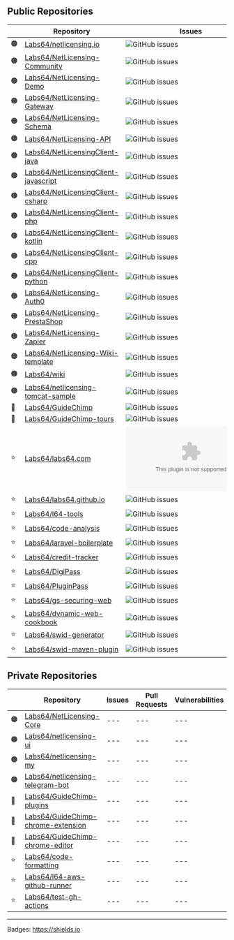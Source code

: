 ## Public Repositories

| | Repository | Issues | Pull Requests | Vulnerabilities | Last Commit |
| --- | --- | --- | --- | --- | --- |
| 🟠 | [Labs64/netlicensing.io](https://github.com/Labs64/netlicensing.io)  |![GitHub issues](https://img.shields.io/github/issues-raw/Labs64/netlicensing.io) |	![GitHub pull requests](https://img.shields.io/github/issues-pr-raw/Labs64/netlicensing.io) |	![Snyk Vulnerabilities for GitHub Repo](https://img.shields.io/snyk/vulnerabilities/github/Labs64/netlicensing.io) |	![GitHub last commit](https://img.shields.io/github/last-commit/Labs64/netlicensing.io) |
| 🟠 | [Labs64/NetLicensing-Community](https://github.com/Labs64/NetLicensing-Community)  |![GitHub issues](https://img.shields.io/github/issues-raw/Labs64/NetLicensing-Community) |	![GitHub pull requests](https://img.shields.io/github/issues-pr-raw/Labs64/NetLicensing-Community) |	![Snyk Vulnerabilities for GitHub Repo](https://img.shields.io/snyk/vulnerabilities/github/Labs64/NetLicensing-Community) |	![GitHub last commit](https://img.shields.io/github/last-commit/Labs64/NetLicensing-Community) |
| 🟠 | [Labs64/NetLicensing-Demo](https://github.com/Labs64/NetLicensing-Demo)  |![GitHub issues](https://img.shields.io/github/issues-raw/Labs64/NetLicensing-Demo) |	![GitHub pull requests](https://img.shields.io/github/issues-pr-raw/Labs64/NetLicensing-Demo) |	![Snyk Vulnerabilities for GitHub Repo](https://img.shields.io/snyk/vulnerabilities/github/Labs64/NetLicensing-Demo) |	![GitHub last commit](https://img.shields.io/github/last-commit/Labs64/NetLicensing-Demo) |
| 🟠 | [Labs64/NetLicensing-Gateway](https://github.com/Labs64/NetLicensing-Gateway)  |![GitHub issues](https://img.shields.io/github/issues-raw/Labs64/NetLicensing-Gateway) |	![GitHub pull requests](https://img.shields.io/github/issues-pr-raw/Labs64/NetLicensing-Gateway) |	![Snyk Vulnerabilities for GitHub Repo](https://img.shields.io/snyk/vulnerabilities/github/Labs64/NetLicensing-Gateway) |	![GitHub last commit](https://img.shields.io/github/last-commit/Labs64/NetLicensing-Gateway) |
| 🟠 | [Labs64/NetLicensing-Schema](https://github.com/Labs64/NetLicensing-Schema)  |![GitHub issues](https://img.shields.io/github/issues-raw/Labs64/NetLicensing-Schema) |	![GitHub pull requests](https://img.shields.io/github/issues-pr-raw/Labs64/NetLicensing-Schema) |	![Snyk Vulnerabilities for GitHub Repo](https://img.shields.io/snyk/vulnerabilities/github/Labs64/NetLicensing-Schema) |	![GitHub last commit](https://img.shields.io/github/last-commit/Labs64/NetLicensing-Schema) |
| 🟠 | [Labs64/NetLicensing-API](https://github.com/Labs64/NetLicensing-API)  |![GitHub issues](https://img.shields.io/github/issues-raw/Labs64/NetLicensing-API) |	![GitHub pull requests](https://img.shields.io/github/issues-pr-raw/Labs64/NetLicensing-API) |	![Snyk Vulnerabilities for GitHub Repo](https://img.shields.io/snyk/vulnerabilities/github/Labs64/NetLicensing-API) |	![GitHub last commit](https://img.shields.io/github/last-commit/Labs64/NetLicensing-API) |
| 🟠 | [Labs64/NetLicensingClient-java](https://github.com/Labs64/NetLicensingClient-java)  |![GitHub issues](https://img.shields.io/github/issues-raw/Labs64/NetLicensingClient-java) |	![GitHub pull requests](https://img.shields.io/github/issues-pr-raw/Labs64/NetLicensingClient-java) |	![Snyk Vulnerabilities for GitHub Repo](https://img.shields.io/snyk/vulnerabilities/github/Labs64/NetLicensingClient-java) |	![GitHub last commit](https://img.shields.io/github/last-commit/Labs64/NetLicensingClient-java) |
| 🟠 | [Labs64/NetLicensingClient-javascript](https://github.com/Labs64/NetLicensingClient-javascript)  |![GitHub issues](https://img.shields.io/github/issues-raw/Labs64/NetLicensingClient-javascript) |	![GitHub pull requests](https://img.shields.io/github/issues-pr-raw/Labs64/NetLicensingClient-javascript) |	![Snyk Vulnerabilities for GitHub Repo](https://img.shields.io/snyk/vulnerabilities/github/Labs64/NetLicensingClient-javascript) |	![GitHub last commit](https://img.shields.io/github/last-commit/Labs64/NetLicensingClient-javascript) |
| 🟠 | [Labs64/NetLicensingClient-csharp](https://github.com/Labs64/NetLicensingClient-csharp)  |![GitHub issues](https://img.shields.io/github/issues-raw/Labs64/NetLicensingClient-csharp) |	![GitHub pull requests](https://img.shields.io/github/issues-pr-raw/Labs64/NetLicensingClient-csharp) |	![Snyk Vulnerabilities for GitHub Repo](https://img.shields.io/snyk/vulnerabilities/github/Labs64/NetLicensingClient-csharp) |	![GitHub last commit](https://img.shields.io/github/last-commit/Labs64/NetLicensingClient-csharp) |
| 🟠 | [Labs64/NetLicensingClient-php](https://github.com/Labs64/NetLicensingClient-php)  |![GitHub issues](https://img.shields.io/github/issues-raw/Labs64/NetLicensingClient-php) |	![GitHub pull requests](https://img.shields.io/github/issues-pr-raw/Labs64/NetLicensingClient-php) |	![Snyk Vulnerabilities for GitHub Repo](https://img.shields.io/snyk/vulnerabilities/github/Labs64/NetLicensingClient-php) |	![GitHub last commit](https://img.shields.io/github/last-commit/Labs64/NetLicensingClient-php) |
| 🟠 | [Labs64/NetLicensingClient-kotlin](https://github.com/Labs64/NetLicensingClient-kotlin)  |![GitHub issues](https://img.shields.io/github/issues-raw/Labs64/NetLicensingClient-kotlin) |	![GitHub pull requests](https://img.shields.io/github/issues-pr-raw/Labs64/NetLicensingClient-kotlin) |	![Snyk Vulnerabilities for GitHub Repo](https://img.shields.io/snyk/vulnerabilities/github/Labs64/NetLicensingClient-kotlin) |	![GitHub last commit](https://img.shields.io/github/last-commit/Labs64/NetLicensingClient-kotlin) |
| 🟠 | [Labs64/NetLicensingClient-cpp](https://github.com/Labs64/NetLicensingClient-cpp)  |![GitHub issues](https://img.shields.io/github/issues-raw/Labs64/NetLicensingClient-cpp) |	![GitHub pull requests](https://img.shields.io/github/issues-pr-raw/Labs64/NetLicensingClient-cpp) |	![Snyk Vulnerabilities for GitHub Repo](https://img.shields.io/snyk/vulnerabilities/github/Labs64/NetLicensingClient-cpp) |	![GitHub last commit](https://img.shields.io/github/last-commit/Labs64/NetLicensingClient-cpp) |
| 🟠 | [Labs64/NetLicensingClient-python](https://github.com/Labs64/NetLicensingClient-python)  |![GitHub issues](https://img.shields.io/github/issues-raw/Labs64/NetLicensingClient-python) |	![GitHub pull requests](https://img.shields.io/github/issues-pr-raw/Labs64/NetLicensingClient-python) |	![Snyk Vulnerabilities for GitHub Repo](https://img.shields.io/snyk/vulnerabilities/github/Labs64/NetLicensingClient-python) |	![GitHub last commit](https://img.shields.io/github/last-commit/Labs64/NetLicensingClient-python) |
| 🟠 | [Labs64/NetLicensing-Auth0](https://github.com/Labs64/NetLicensing-Auth0)  |![GitHub issues](https://img.shields.io/github/issues-raw/Labs64/NetLicensing-Auth0) |	![GitHub pull requests](https://img.shields.io/github/issues-pr-raw/Labs64/NetLicensing-Auth0) |	![Snyk Vulnerabilities for GitHub Repo](https://img.shields.io/snyk/vulnerabilities/github/Labs64/NetLicensing-Auth0) |	![GitHub last commit](https://img.shields.io/github/last-commit/Labs64/NetLicensing-Auth0) |
| 🟠 | [Labs64/NetLicensing-PrestaShop](https://github.com/Labs64/NetLicensing-PrestaShop)  |![GitHub issues](https://img.shields.io/github/issues-raw/Labs64/NetLicensing-PrestaShop) |	![GitHub pull requests](https://img.shields.io/github/issues-pr-raw/Labs64/NetLicensing-PrestaShop) |	![Snyk Vulnerabilities for GitHub Repo](https://img.shields.io/snyk/vulnerabilities/github/Labs64/NetLicensing-PrestaShop) |	![GitHub last commit](https://img.shields.io/github/last-commit/Labs64/NetLicensing-PrestaShop) |
| 🟠 | [Labs64/NetLicensing-Zapier](https://github.com/Labs64/NetLicensing-Zapier)  |![GitHub issues](https://img.shields.io/github/issues-raw/Labs64/NetLicensing-Zapier) |	![GitHub pull requests](https://img.shields.io/github/issues-pr-raw/Labs64/NetLicensing-Zapier) |	![Snyk Vulnerabilities for GitHub Repo](https://img.shields.io/snyk/vulnerabilities/github/Labs64/NetLicensing-Zapier) |	![GitHub last commit](https://img.shields.io/github/last-commit/Labs64/NetLicensing-Zapier) |
| 🟠 | [Labs64/NetLicensing-Wiki-template](https://github.com/Labs64/NetLicensing-Wiki-template)  |![GitHub issues](https://img.shields.io/github/issues-raw/Labs64/NetLicensing-Wiki-template) |	![GitHub pull requests](https://img.shields.io/github/issues-pr-raw/Labs64/NetLicensing-Wiki-template) |	![Snyk Vulnerabilities for GitHub Repo](https://img.shields.io/snyk/vulnerabilities/github/Labs64/NetLicensing-Wiki-template) |	![GitHub last commit](https://img.shields.io/github/last-commit/Labs64/NetLicensing-Wiki-template) |
| 🟠 | [Labs64/wiki](https://github.com/Labs64/wiki)  |![GitHub issues](https://img.shields.io/github/issues-raw/Labs64/wiki) |	![GitHub pull requests](https://img.shields.io/github/issues-pr-raw/Labs64/wiki) |	![Snyk Vulnerabilities for GitHub Repo](https://img.shields.io/snyk/vulnerabilities/github/Labs64/wiki) |	![GitHub last commit](https://img.shields.io/github/last-commit/Labs64/wiki) |
| 🟠 | [Labs64/netlicensing-tomcat-sample](https://github.com/Labs64/netlicensing-tomcat-sample)  |![GitHub issues](https://img.shields.io/github/issues-raw/Labs64/netlicensing-tomcat-sample) |	![GitHub pull requests](https://img.shields.io/github/issues-pr-raw/Labs64/netlicensing-tomcat-sample) |	![Snyk Vulnerabilities for GitHub Repo](https://img.shields.io/snyk/vulnerabilities/github/Labs64/netlicensing-tomcat-sample) |	![GitHub last commit](https://img.shields.io/github/last-commit/Labs64/netlicensing-tomcat-sample) |
| 🐒 | [Labs64/GuideChimp](https://github.com/Labs64/GuideChimp)  |![GitHub issues](https://img.shields.io/github/issues-raw/Labs64/GuideChimp) |	![GitHub pull requests](https://img.shields.io/github/issues-pr-raw/Labs64/GuideChimp) |	![Snyk Vulnerabilities for GitHub Repo](https://img.shields.io/snyk/vulnerabilities/github/Labs64/GuideChimp) |	![GitHub last commit](https://img.shields.io/github/last-commit/Labs64/GuideChimp) |
| 🐒 | [Labs64/GuideChimp-tours](https://github.com/Labs64/GuideChimp-tours)  |![GitHub issues](https://img.shields.io/github/issues-raw/Labs64/GuideChimp-tours) |	![GitHub pull requests](https://img.shields.io/github/issues-pr-raw/Labs64/GuideChimp-tours) |	![Snyk Vulnerabilities for GitHub Repo](https://img.shields.io/snyk/vulnerabilities/github/Labs64/GuideChimp-tours) |	![GitHub last commit](https://img.shields.io/github/last-commit/Labs64/GuideChimp-tours) |
| ⭐ | [Labs64/labs64.com](https://github.com/Labs64/labs64.com)  |![GitHub issues](https://img.shields.io/github/issues-raw/Labs64/labs64.com) |	![GitHub pull requests](https://img.shields.io/github/issues-pr-raw/Labs64/labs64.com) |	![Snyk Vulnerabilities for GitHub Repo](https://img.shields.io/snyk/vulnerabilities/github/Labs64/labs64.com) |	![GitHub last commit](https://img.shields.io/github/last-commit/Labs64/labs64.com) |
| ⭐ | [Labs64/labs64.github.io](https://github.com/Labs64/labs64.github.io)  |![GitHub issues](https://img.shields.io/github/issues-raw/Labs64/labs64.github.io) |	![GitHub pull requests](https://img.shields.io/github/issues-pr-raw/Labs64/labs64.github.io) |	![Snyk Vulnerabilities for GitHub Repo](https://img.shields.io/snyk/vulnerabilities/github/Labs64/labs64.github.io) |	![GitHub last commit](https://img.shields.io/github/last-commit/Labs64/labs64.github.io) |
| ⭐ | [Labs64/l64-tools](https://github.com/Labs64/l64-tools)  |![GitHub issues](https://img.shields.io/github/issues-raw/Labs64/l64-tools) |	![GitHub pull requests](https://img.shields.io/github/issues-pr-raw/Labs64/l64-tools) |	![Snyk Vulnerabilities for GitHub Repo](https://img.shields.io/snyk/vulnerabilities/github/Labs64/l64-tools) |	![GitHub last commit](https://img.shields.io/github/last-commit/Labs64/l64-tools) |
| ⭐ | [Labs64/code-analysis](https://github.com/Labs64/code-analysis)  |![GitHub issues](https://img.shields.io/github/issues-raw/Labs64/code-analysis) |	![GitHub pull requests](https://img.shields.io/github/issues-pr-raw/Labs64/code-analysis) |	![Snyk Vulnerabilities for GitHub Repo](https://img.shields.io/snyk/vulnerabilities/github/Labs64/code-analysis) |	![GitHub last commit](https://img.shields.io/github/last-commit/Labs64/code-analysis) |
| ⭐ | [Labs64/laravel-boilerplate](https://github.com/Labs64/laravel-boilerplate)  |![GitHub issues](https://img.shields.io/github/issues-raw/Labs64/laravel-boilerplate) |	![GitHub pull requests](https://img.shields.io/github/issues-pr-raw/Labs64/laravel-boilerplate) |	![Snyk Vulnerabilities for GitHub Repo](https://img.shields.io/snyk/vulnerabilities/github/Labs64/laravel-boilerplate) |	![GitHub last commit](https://img.shields.io/github/last-commit/Labs64/laravel-boilerplate) |
| ⭐ | [Labs64/credit-tracker](https://github.com/Labs64/credit-tracker)  |![GitHub issues](https://img.shields.io/github/issues-raw/Labs64/credit-tracker) |	![GitHub pull requests](https://img.shields.io/github/issues-pr-raw/Labs64/credit-tracker) |	![Snyk Vulnerabilities for GitHub Repo](https://img.shields.io/snyk/vulnerabilities/github/Labs64/credit-tracker) |	![GitHub last commit](https://img.shields.io/github/last-commit/Labs64/credit-tracker) |
| ⭐ | [Labs64/DigiPass](https://github.com/Labs64/DigiPass)  |![GitHub issues](https://img.shields.io/github/issues-raw/Labs64/DigiPass) |	![GitHub pull requests](https://img.shields.io/github/issues-pr-raw/Labs64/DigiPass) |	![Snyk Vulnerabilities for GitHub Repo](https://img.shields.io/snyk/vulnerabilities/github/Labs64/DigiPass) |	![GitHub last commit](https://img.shields.io/github/last-commit/Labs64/DigiPass) |
| ⭐ | [Labs64/PluginPass](https://github.com/Labs64/PluginPass)  |![GitHub issues](https://img.shields.io/github/issues-raw/Labs64/PluginPass) |	![GitHub pull requests](https://img.shields.io/github/issues-pr-raw/Labs64/PluginPass) |	![Snyk Vulnerabilities for GitHub Repo](https://img.shields.io/snyk/vulnerabilities/github/Labs64/PluginPass) |	![GitHub last commit](https://img.shields.io/github/last-commit/Labs64/PluginPass) |
| ⭐ | [Labs64/gs-securing-web](https://github.com/Labs64/gs-securing-web)  |![GitHub issues](https://img.shields.io/github/issues-raw/Labs64/gs-securing-web) |	![GitHub pull requests](https://img.shields.io/github/issues-pr-raw/Labs64/gs-securing-web) |	![Snyk Vulnerabilities for GitHub Repo](https://img.shields.io/snyk/vulnerabilities/github/Labs64/gs-securing-web) |	![GitHub last commit](https://img.shields.io/github/last-commit/Labs64/gs-securing-web) |
| ⭐ | [Labs64/dynamic-web-cookbook](https://github.com/Labs64/dynamic-web-cookbook)  |![GitHub issues](https://img.shields.io/github/issues-raw/Labs64/dynamic-web-cookbook) |	![GitHub pull requests](https://img.shields.io/github/issues-pr-raw/Labs64/dynamic-web-cookbook) |	![Snyk Vulnerabilities for GitHub Repo](https://img.shields.io/snyk/vulnerabilities/github/Labs64/dynamic-web-cookbook) |	![GitHub last commit](https://img.shields.io/github/last-commit/Labs64/dynamic-web-cookbook) |
| ⭐ | [Labs64/swid-generator](https://github.com/Labs64/swid-generator)  |![GitHub issues](https://img.shields.io/github/issues-raw/Labs64/swid-generator) |	![GitHub pull requests](https://img.shields.io/github/issues-pr-raw/Labs64/swid-generator) |	![Snyk Vulnerabilities for GitHub Repo](https://img.shields.io/snyk/vulnerabilities/github/Labs64/swid-generator) |	![GitHub last commit](https://img.shields.io/github/last-commit/Labs64/swid-generator) |
| ⭐ | [Labs64/swid-maven-plugin](https://github.com/Labs64/swid-maven-plugin)  |![GitHub issues](https://img.shields.io/github/issues-raw/Labs64/swid-maven-plugin) |	![GitHub pull requests](https://img.shields.io/github/issues-pr-raw/Labs64/swid-maven-plugin) |	![Snyk Vulnerabilities for GitHub Repo](https://img.shields.io/snyk/vulnerabilities/github/Labs64/swid-maven-plugin) |	![GitHub last commit](https://img.shields.io/github/last-commit/Labs64/swid-maven-plugin) |

## Private Repositories

| | Repository | Issues | Pull Requests | Vulnerabilities | Last Commit |
| --- | --- | --- | --- | --- | --- |
| 🟠 | [Labs64/NetLicensing-Core](https://github.com/Labs64/NetLicensing-Core) | --- | --- | --- | --- |
| 🟠 | [Labs64/netlicensing-ui](https://github.com/Labs64/netlicensing-ui) | --- | --- | --- | --- |
| 🟠 | [Labs64/netlicensing-my](https://github.com/Labs64/netlicensing-my) | --- | --- | --- | --- |
| 🟠 | [Labs64/netlicensing-telegram-bot](https://github.com/Labs64/netlicensing-telegram-bot) | --- | --- | --- | --- |
| 🐒 | [Labs64/GuideChimp-plugins](https://github.com/Labs64/GuideChimp-plugins) | --- | --- | --- | --- |
| 🐒 | [Labs64/GuideChimp-chrome-extension](https://github.com/Labs64/GuideChimp-chrome-extension) | --- | --- | --- | --- |
| 🐒 | [Labs64/GuideChimp-chrome-editor](https://github.com/Labs64/GuideChimp-chrome-editor) | --- | --- | --- | --- |
| ⭐ | [Labs64/code-formatting](https://github.com/Labs64/code-formatting) | --- | --- | --- | --- |
| ⭐ | [Labs64/l64-aws-github-runner](https://github.com/Labs64/l64-aws-github-runner) | --- | --- | --- | --- |
| ⭐ | [Labs64/test-gh-actions](https://github.com/Labs64/test-gh-actions) | --- | --- | --- | --- |


---

Badges: https://shields.io
